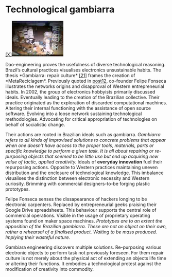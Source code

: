# Technological gambiarra 


<p><a href="#image-bibliography">[X]</a><img src="images/post15-1.jpg"></p>
Dao-engineering proves the usefulness of diverse technological reasoning. Brazil’s cultural practices visualises electronics unsustainable habits. The thesis *Gambiarra: repair culture* <a href="https://www.makery.info/en/2015/03/31/gambiarra-la-culture-de-la-reparation/">[21]</a> frames the creation of *MetaReciclagem*. Previously quoted in <a href="#post-post12">post12</a>, co-founder Felipe Fonseca illustrates the networks origins and disapproval of Western entrepreneurial habits. In 2002, the group of electronics hobbyists primarily discussed ideals. Eventually leading to the creation of the Brazilian collective. Their practice originated as the exploration of discarded computational machines. Altering their internal functioning with the assistance of open source software. Evolving into a loose network sustaining technological methodologies. Advocating for critical appropriation of technologies on behalf of socialistic change. 



Their actions are rooted in Brazilian ideals such as gambiarra. *Gambiarra refers to all kinds of improvised solutions to concrete problems that appear when one doesn’t have access to the proper tools, materials, parts or specific knowledge to perform a given task. It is all about repairing or re-purposing objects that seemed to be little use but end up acquiring new value of tactic, applied creativity.* Ideals of **everyday innovation** fuel their repurposing actions. Opposite to Western practices maintaining uneven distribution and the enclosure of technological knowledge. This imbalance visualises the distinction between electronic necessity and Western curiosity. Brimming with commercial designers-to-be forging plastic prototypes. 



Felipe Fonseca senses the dissapearance of hackers longing to be electronic carpenters. Replaced by entrepreneurial geeks praising their Google Drive spreadsheets. This behaviour supports the central role of commercial operations. Visible in the usage of proprietary operating systems found on maker space machines. *Prototypes are to an extent the opposition of the Brazilian gambiarra. These are not an object on their own, rather a rehearsal of a finalised product. Waiting to be mass produced. Implying their wasteful nature.*



Gambiara engineering discovers multiple solutions. Re-purposing various electronic objects to perform task not previously foreseen. For them repair culture is not merely about the physical act of extending an objects life time or altering their functions. It embodies a technological protest against the modification of creativity into commodity.  
